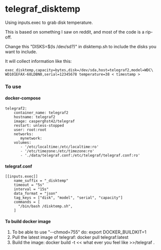 # telegraf_disktemp
Using inputs.exec to grab disk temperature.

This is based on something I saw on reddit, and most of the code is a rip-off.

Change this "DISKS=$(ls /dev/sd?)" in disktemp.sh to include the disks you want to include.

It will collect information like this:
```
exec_disktemp,capacity=bytes,disk=/dev/sda,host=telegraf2,model=WDC\ WD101EFAX-68LDBN0,serial=12345678 temperature=38 < timestamp >
```

### To use

#### docker-compose
```
telegraf2:
    container_name: telegraf2
    hostname: telegraf2
    image: casperghst42/telegraf
    restart: unless-stopped
    user: root:root
    networks:
       mynetwork:
    volumes:
       - '/etc/localtime:/etc/localtime:ro'
       - '/etc/timezone:/etc/timezone:ro'
       - './data/telegraf.conf:/etc/telegraf/telegraf.conf:ro'
```
#### telegraf.conf
```
[[inputs.exec]]
    name_suffix = "_disktemp"
    timeout = "5s"
    interval = "15s"
    data_format = "json"
    tag_keys = ["disk", "model", "serial", "capacity"]
    commands = [
      "/bin/bash /disktemp.sh",
    ]
```
#### To build docker image
1. To be able to use "--chmod=755" do: export DOCKER_BUILDKIT=1
2. Pull the latest image of telegraf: docker pull telegraf:latest
3. Build the image: docker build -t << what ever you feel like >>/telegraf .
